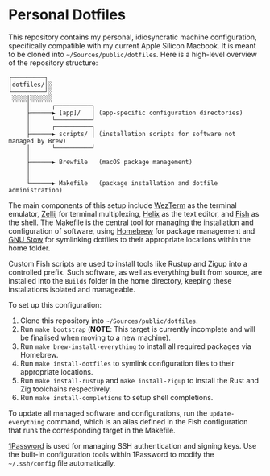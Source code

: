 # Personal Dotfiles

This repository contains my personal, idiosyncratic machine configuration, specifically compatible with my current Apple Silicon Macbook. 
It is meant to be cloned into `~/Sources/public/dotfiles`. 
Here is a high-level overview of the repository structure:

```
┌─────────┐
│dotfiles/│░
└─────────┘░
 ░░░░│░░░░░░
     │      ┌──────────┐
     ├──────▶ [app]/   │ (app-specific configuration directories)
     │      └──────────┘
     │      ┌──────────┐
     ├──────▶ scripts/ │ (installation scripts for software not managed by Brew)
     │      └──────────┘
     │
     ├──────▶ Brewfile   (macOS package management)
     │
     │
     └──────▶ Makefile   (package installation and dotfile administration)
```

The main components of this setup include [WezTerm](https://github.com/wez/wezterm) as the terminal emulator, [Zellij](https://github.com/zellij-org/zellij) for terminal multiplexing, [Helix](https://github.com/helix-editor/helix) as the text editor, and [Fish](https://fishshell.com) as the shell.
The Makefile is the central tool for managing the installation and configuration of software, using [Homebrew](https://brew.sh) for package management and [GNU Stow](https://www.gnu.org/software/stow/) for symlinking dotfiles to their appropriate locations within the home folder. 

Custom Fish scripts are used to install tools like Rustup and Zigup into a controlled prefix.
Such software, as well as everything built from source, are installed into the `Builds` folder in the home directory, keeping these installations isolated and manageable. 

To set up this configuration: 

1. Clone this repository into `~/Sources/public/dotfiles`.
2. Run `make bootstrap` (**NOTE**: This target is currently incomplete and will be finalised when moving to a new machine).
3. Run `make brew-install-everything` to install all required packages via Homebrew. 
4. Run `make install-dotfiles` to symlink configuration files to their appropriate locations. 
5. Run `make install-rustup` and `make install-zigup` to install the Rust and Zig toolchains respectively. 
6. Run `make install-completions` to setup shell completions. 

To update all managed software and configurations, run the `update-everything` command, which is an alias defined in the Fish configuration that runs the corresponding target in the Makefile.

[1Password](https://1password.com) is used for managing SSH authentication and signing keys. 
Use the built-in configuration tools within 1Password to modify the `~/.ssh/config` file automatically.
